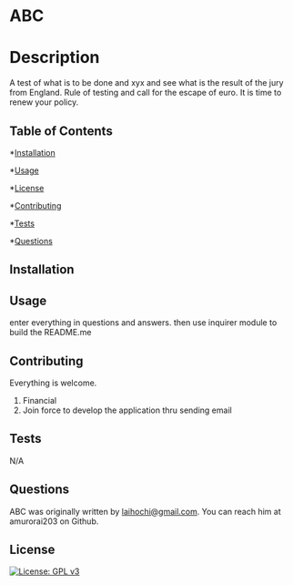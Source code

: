 # ABC

# Description

A test of what is to be done and xyx and see what is the result of the jury from England. Rule of testing and call for the escape of euro. It is time to renew your policy.

## Table of Contents

*[Installation](#installation)

*[Usage](#usage)

*[License](#license)

*[Contributing](#contributing)

*[Tests](#tests)

*[Questions](#questions)



<a name= "installation"></a>
## Installation





<a name= "usage"></a>
## Usage

enter everything in questions and answers.
then use inquirer module to build the README.me



<a name= "contributing"></a>
## Contributing

Everything is welcome.
1) Financial
2) Join force to develop the application thru sending email



<a name= "tests"></a>
## Tests

N/A



<a name= "questions"></a>
## Questions

ABC was originally written by laihochi@gmail.com. You can reach him at amurorai203 on Github.


<a name= "license"></a>
## License

[![License: GPL v3](https://img.shields.io/badge/License-GPLv3-blue.svg)](https://www.gnu.org/licenses/gpl-3.0)


